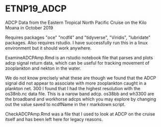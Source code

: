 # ETNP19_ADCP
ADCP Data from the Eastern Tropical North Pacific Cruise on the Kilo Moana in October 2019

Requires packages "oce" "ncdf4" and "tidyverse", "Viridis", "lubridate" packages.
Also requires rstudio.
I have successfully run this in a linux environment but it should work anywhere.

ExamineADCPAmp.Rmd is an rstudio notebook file that parses and plots adcp signal return data, which can be useful for tracking movement of zooplankton and nekton in the water.

We do not know precisely what these are though we found that the ADCP signal did not appear to associate with more zooplankton caught in a plankton net.
300 
I found that I had the highest resolution with the os38nb.nc data file. This is a narow band adcp. os38bb and wh3300 are the broadband and workhorse adcps which you may explore by changing out the value saved to ncdfName in the r markdown script.

CheckADCPAmp.Rmd was a file that I used to look at ADCP on the cruise itself and has been left here for legacy reasons.

